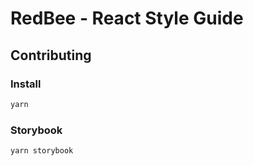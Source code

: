 # RedBee - React Style Guide

## Contributing

### Install

```bash
yarn
```

### Storybook

```bash
yarn storybook
```